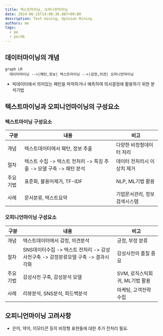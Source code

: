 ```yaml
---
title: 텍스트마이닝, 오피니언마이닝
date: 2024-06-15T14:08:36.887+09:00
description: Text mining, Opinion Mining
authors: me
tags:
  - pe
  - pe/db
---
```


## 데이터마이닝의 개념

```mermaid
graph LR
  데이터마이닝 -->|패턴,정보| 텍스트마이닝 -->|감정,의견| 오피니언마이닝
```

- 빅데이터에서 의미있는 패턴을 파악하거나 예측하여 의사결정에 활용하기 위한 분석기법

## 텍스트마이닝과 오피니언마이닝의 구성요소

### 텍스트마이닝 구성요소

| 구분     | 내용                                                                | 비고                         |
| -------- | ------------------------------------------------------------------- | ---------------------------- |
| 개념     | 텍스트데이터에서 패턴, 정보 추출                                    | 다양한 비정형데이터 처리     |
| 절차     | 텍스트 수집 -> 텍스트 전처리 -> 특징 추출 -> 모델 구축 -> 패턴 분석 | 데이터 전처리시 이상치 제거  |
| 주요기법 | 표준화, 불용어제거, TF-IDF                                          | NLP, ML기법 활용             |
| 사례     | 문서분류, 텍스트요약                                                | 기업문서관리, 정보검색시스템 |

### 오피니언마이닝 구성요소

| 구분     | 내용                                                                              | 비고                           |
| -------- | --------------------------------------------------------------------------------- | ------------------------------ |
| 개념     | 텍스트데이터에서 감정, 의견분석                                                   | 긍정, 부정 분류                |
| 절차     | SNS데이터수집 -> 텍스트 전처리 -> 감성사전구축 -> 감정분류모델 구축 -> 결과시각화 | 감성사전의 품질 중요           |
| 주요기법 | 감성사전 구축, 감성분석 모델                                                      | SVM, 로직스틱회귀, ML기법 활용 |
| 사례     | 리뷰분석, SNS분석, 피드백분석                                                     | 마케팅, 고객전략 수립          |

## 오피니언마이닝 고려사항

- 은어, 약어, 이모티콘 등의 비정형 표현들에 대한 추가 전처리 필요.
